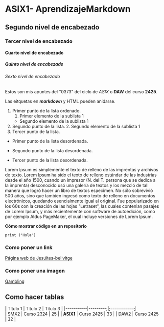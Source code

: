 # ASIX1- AprendizajeMarkdown
## Segundo nivel de encabezado
### Tercer nivel de encabezado
#### Cuarto nivel de encabezado
##### Quinto nivel de encabezado
###### Sexto nivel de encabezado
Estos son mis apuntes del "0373" del ciclo de _ASIX_ o **DAW** del curso __2425__.

Las eitquetas en **_markdown_** y HTML pueden anidarse.

1. Primer punto de la lista ordenado.
    1. Primer elemento de la sublista 1
    * Segundo elemento de la sublista 1 
2. Segundo punto de la lista.
    2. Segundo elemento de la sublista 1 
3. Tercer punto de la lista.


* Primer punto de la lista desordenada.
- Segundo punto de la lista desordenada.
+ Tercer punto de la lista desordenada.


Lorem Ipsum es simplemente el texto de relleno de las imprentas y archivos de texto. Lorem Ipsum ha sido el texto de relleno estándar de las industrias desde el año 1500, cuando un impresor (N. del T. persona que se dedica a la imprenta) desconocido usó una galería de textos y los mezcló de tal manera que logró hacer un libro de textos especimen. No sólo sobrevivió 500 años, sino que tambien ingresó como texto de relleno en documentos electrónicos, quedando esencialmente igual al original. Fue popularizado en los 60s con la creación de las hojas "Letraset", las cuales contenian pasajes de Lorem Ipsum, y más recientemente con software de autoedición, como por ejemplo Aldus PageMaker, el cual incluye versiones de Lorem Ipsum.

**Cómo mostrar código en un repositorio**

```
print ("Hola")
```

### Como poner un link
[Página web de Jesuïtes-bellvitge](https://www.fje.edu/ca/jesuites-bellvitge "Tit opcional")

### Como poner una imagen

[Gambling](https://github.com/Aitor2507/testprova/blob/main/image22.jpeg "Tit opcional")

## Como hacer tablas
| Título 1 | Título 2 | Título 3 |
|-----------|---------;|;------------;|    
| SMX2 | Curso 2324 | 25 |
| **ASIX1** | Curso 2425 | 33 |
| DAW2 | Curso 2425 | 32 |